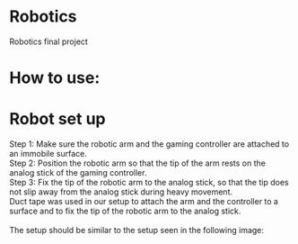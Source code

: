 # Robotics
Robotics final project
# How to use:
# Robot set up
Step 1: Make sure the robotic arm and the gaming controller are attached to an immobile surface.<br />
Step 2: Position the robotic arm so that the tip of the arm rests on the analog stick of the gaming controller.<br />
Step 3: Fix the tip of the robotic arm to the analog stick, so that the tip does not slip away from the analog stick during heavy movement.<br />
Duct tape was used in our setup to attach the arm and the controller to a surface and to fix the tip of the robotic arm to the analog stick.<br />
<br />
The setup should be similar to the setup seen in the following image:
